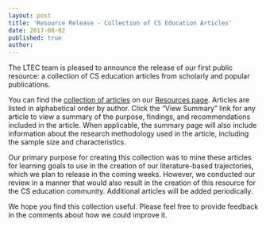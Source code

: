 ```yaml
---
layout: post
title: 'Resource Release - Collection of CS Education Articles'
date: 2017-08-02
published: true
author:
---
```



<!--content-->
The LTEC team is pleased to announce the release of our first public resource: a collection of CS education articles from scholarly and popular publications.

You can find the [collection of articles](http://everydaycomputing.org/public/resource/article/ "Articles") on our [Resources page](http://everydaycomputing.org/public/resource/ "Resource Page"). Articles are listed in alphabetical order by author. Click the “View Summary” link for any article to view a summary of the purpose, findings, and recommendations included in the article. When applicable, the summary page will also include information about the research methodology used in the article, including the sample size and characteristics.

Our primary purpose for creating this collection was to mine these articles for learning goals to use in the creation of our literature-based trajectories, which we plan to release in the coming weeks. However, we conducted our review in a manner that would also result in the creation of this resource for the CS education community. Additional articles will be added periodically.

We hope you find this collection useful. Please feel free to provide feedback in the comments about how we could improve it.
